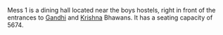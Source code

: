 <!-- TITLE: Mess 1 -->

Mess 1 is a dining hall located near the boys hostels, right in front of the entrances to [Gandhi](/campus/bhawans/gandhi) and [Krishna](/campus/bhawans/krishna) Bhawans. It has a seating capacity of 5674.